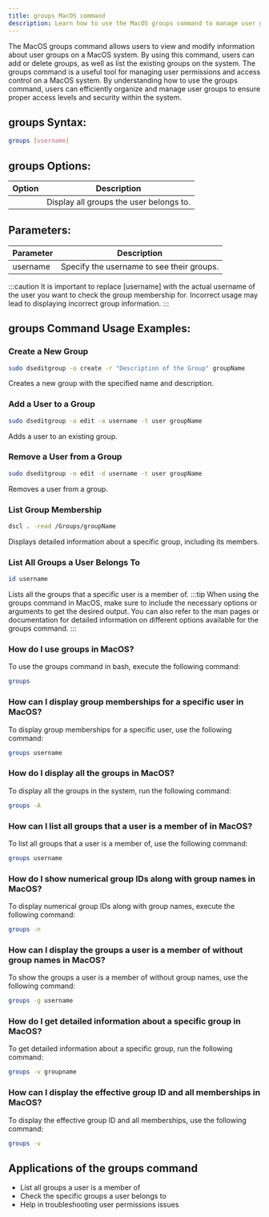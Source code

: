 ```yaml
---
title: groups MacOS command
description: Learn how to use the MacOS groups command to manage user group information. See examples and syntax for adding, deleting, and listing groups.
---
```


The MacOS groups command allows users to view and modify information about user groups on a MacOS system. By using this command, users can add or delete groups, as well as list the existing groups on the system. The groups command is a useful tool for managing user permissions and access control on a MacOS system. By understanding how to use the groups command, users can efficiently organize and manage user groups to ensure proper access levels and security within the system.

## groups Syntax:
```bash
groups [username]
```

## groups Options:
| Option | Description                             |
|--------|-----------------------------------------|
|        | Display all groups the user belongs to. |

## Parameters:
| Parameter | Description                            |
|-----------|----------------------------------------|
| username  | Specify the username to see their groups.|

:::caution
It is important to replace [username] with the actual username of the user you want to check the group membership for. Incorrect usage may lead to displaying incorrect group information.
:::
## groups Command Usage Examples:
### Create a New Group
```bash
sudo dseditgroup -o create -r "Description of the Group" groupName
```
Creates a new group with the specified name and description.

### Add a User to a Group
```bash
sudo dseditgroup -o edit -a username -t user groupName
```
Adds a user to an existing group.

### Remove a User from a Group
```bash
sudo dseditgroup -o edit -d username -t user groupName
```
Removes a user from a group.

### List Group Membership
```bash
dscl . -read /Groups/groupName
```
Displays detailed information about a specific group, including its members.

### List All Groups a User Belongs To
```bash
id username
```
Lists all the groups that a specific user is a member of.
:::tip
When using the groups command in MacOS, make sure to include the necessary options or arguments to get the desired output. You can also refer to the man pages or documentation for detailed information on different options available for the groups command.
:::

### How do I use groups in MacOS?
To use the groups command in bash, execute the following command:
```bash
groups
```

### How can I display group memberships for a specific user in MacOS?
To display group memberships for a specific user, use the following command:
```bash
groups username
```

### How do I display all the groups in MacOS?
To display all the groups in the system, run the following command:
```bash
groups -A
```

### How can I list all groups that a user is a member of in MacOS?
To list all groups that a user is a member of, use the following command:
```bash
groups username
```

### How do I show numerical group IDs along with group names in MacOS?
To display numerical group IDs along with group names, execute the following command:
```bash
groups -n
```

### How can I display the groups a user is a member of without group names in MacOS?
To show the groups a user is a member of without group names, use the following command:
```bash
groups -g username
```

### How do I get detailed information about a specific group in MacOS?
To get detailed information about a specific group, run the following command:
```bash
groups -v groupname
```

### How can I display the effective group ID and all memberships in MacOS?
To display the effective group ID and all memberships, use the following command:
```bash
groups -v
```

## Applications of the groups command

- List all groups a user is a member of
- Check the specific groups a user belongs to
- Help in troubleshooting user permissions issues